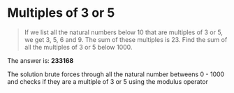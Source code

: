 # Multiples of 3 or 5

> If we list all the natural numbers below 10 that are multiples of 3 or 5, we get 3, 5, 6 and 9. The sum of these multiples is 23. Find the sum of all the multiples of 3 or 5 below 1000.

The answer is: **233168**

The solution brute forces through all the natural number betweens 0 - 1000 and checks if they are a multiple of 3 or 5 using the modulus operator
